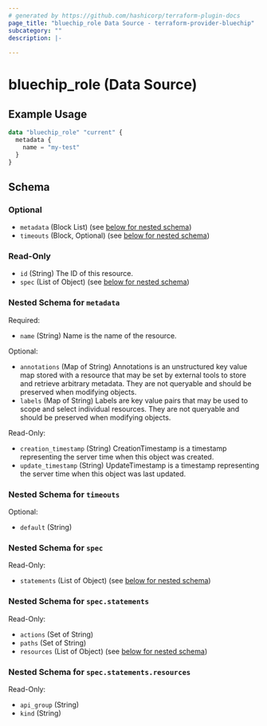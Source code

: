 ```yaml
---
# generated by https://github.com/hashicorp/terraform-plugin-docs
page_title: "bluechip_role Data Source - terraform-provider-bluechip"
subcategory: ""
description: |-
  
---
```


# bluechip_role (Data Source)



## Example Usage

```terraform
data "bluechip_role" "current" {
  metadata {
    name = "my-test"
  }
}
```

<!-- schema generated by tfplugindocs -->
## Schema

### Optional

- `metadata` (Block List) (see [below for nested schema](#nestedblock--metadata))
- `timeouts` (Block, Optional) (see [below for nested schema](#nestedblock--timeouts))

### Read-Only

- `id` (String) The ID of this resource.
- `spec` (List of Object) (see [below for nested schema](#nestedatt--spec))

<a id="nestedblock--metadata"></a>
### Nested Schema for `metadata`

Required:

- `name` (String) Name is the name of the resource.

Optional:

- `annotations` (Map of String) Annotations is an unstructured key value map stored with a resource that may be set by external tools to store and retrieve arbitrary metadata. They are not queryable and should be preserved when modifying objects.
- `labels` (Map of String) Labels are key value pairs that may be used to scope and select individual resources. They are not queryable and should be preserved when modifying objects.

Read-Only:

- `creation_timestamp` (String) CreationTimestamp is a timestamp representing the server time when this object was created.
- `update_timestamp` (String) UpdateTimestamp is a timestamp representing the server time when this object was last updated.


<a id="nestedblock--timeouts"></a>
### Nested Schema for `timeouts`

Optional:

- `default` (String)


<a id="nestedatt--spec"></a>
### Nested Schema for `spec`

Read-Only:

- `statements` (List of Object) (see [below for nested schema](#nestedobjatt--spec--statements))

<a id="nestedobjatt--spec--statements"></a>
### Nested Schema for `spec.statements`

Read-Only:

- `actions` (Set of String)
- `paths` (Set of String)
- `resources` (List of Object) (see [below for nested schema](#nestedobjatt--spec--statements--resources))

<a id="nestedobjatt--spec--statements--resources"></a>
### Nested Schema for `spec.statements.resources`

Read-Only:

- `api_group` (String)
- `kind` (String)
